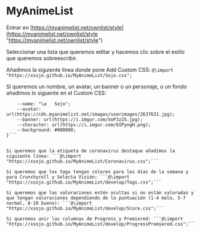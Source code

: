 # MyAnimeList

Entrar en [https://myanimelist.net/ownlist/style](https://myanimelist.net/ownlist/style "https://myanimelist.net/ownlist/style")

Seleccionar una lista que queremos editar y hacemos clic sobre el estilo que queremos sobreescribir.

Añadimos la siguiente línea donde pone Add Custom CSS: ```@\import "https://xsojo.github.io/MyAnimeList/Sojo.css";```


Si queremos un nombre, un avatar, un banner o un personaje, o un fondo añadimos lo siguente en el Custom CSS:

```:root {
    --name: "\a   Sojo";
    --avatar: url(https://cdn.myanimelist.net/images/userimages/2637631.jpg);
    --banner: url(https://i.imgur.com/VoPJz2S.jpg);
    --character: url(https://i.imgur.com/6IPyngH.png);
    --background: #000000;
}```


Si queremos que la etiqueta de coronavirus destaque añadimos la siguiente línea: ```@\import "https://xsojo.github.io/MyAnimeList/Coronavirus.css";```

Si queremos que los tags tengan colores para los días de la semana y para Crunchyroll y Selecta Visión: ```@\import "https://xsojo.github.io/MyAnimeList/develop/Tags.css";```

Si queremos que las valoraciones estén ocultas si no están valoradas y que tengan valoraciones dependiendo de la puntuación (1-4 malo, 5-7 normal, 8-10 bueno): ```@\import "https://xsojo.github.io/MyAnimeList/develop/Score.css";```

Si queremos unir las columnas de Progress y Premiered: ```@\import "https://xsojo.github.io/MyAnimeList/develop/ProgressPremiered.css";```